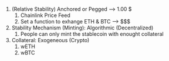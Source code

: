 1. (Relative Stability) Anchored or Pegged --> 1.00 $
    1. Chainlink Price Feed
    2. Set a function to exhange ETH & BTC --> $$$
2. Stability Mechanism (Minting): Algorithmic (Decentralized)
    1. People can only mint the stablecoin with enought collateral
3. Collateral: Exogeneous (Crypto)
    1. wETH
    2. wBTC
